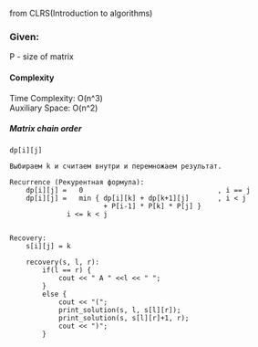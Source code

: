 from CLRS(Introduction to algorithms)

### Given:  
 P - size of matrix

#### Complexity
Time Complexity: O(n^3)  
Auxiliary Space: O(n^2)


##### Matrix chain order
    
    dp[i][j]
    
    Выбираем k и считаем внутри и перемножаем результат.
    
    Recurrence (Рекурентная формула):
        dp[i][j] =   0                                 , i == j 
        dp[i][j] =   min { dp[i][k] + dp[k+1][j]       , i < j
                           + P[i-1] * P[k] * P[j] } 
                  i <= k < j
  
    
    Recovery:
        s[i][j] = k
                   
        recovery(s, l, r):
            if(l == r) {
                cout << " A " <<l << " ";
            }
            else {
                cout << "(";
                print_solution(s, l, s[l][r]);
                print_solution(s, s[l][r]+1, r);
                cout << ")";
            }
            